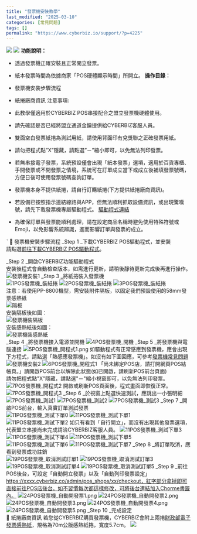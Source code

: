 ```yaml
---
title: "發票機安裝教學"
last_modified: "2025-03-10"
categories: [常見問題]
tags: []
permalink: "https://www.cyberbiz.io/support/?p=4225"
---
```


![](https://www.cyberbiz.io/support/wp-content/uploads/適用站別.png)
[![](https://www.cyberbiz.io/support/wp-content/uploads/台灣站.png)](https://www.cyberbiz.io/support/?page_id=2490)
**功能說明：**  

* 透過發票機正確安裝且正常開立發票。
* 紙本發票時間為依據商家「POS硬體顯示時間」所開立。
**操作目錄：**

* 發票機安裝步驟流程
* 紙捲廠商資訊
注意事項:  

* 此教學僅適用於CYBERBIZ POS串接配合之盟立發票機硬體使用。
* 請先確認是否已經將盟立通道金鑰提供給CYBERBIZ客服人員。
* 雙面空白發票紙捲為測試用紙，請使用背面印有兌獎聯之正確發票用紙。
* 請勿把程式點”X”隱藏，請點選”－”縮小即可，以免無法列印發票。
* 若無串接電子發票，系統預設僅會出現「紙本發票」選項，適用於百貨專櫃、手開發票或不開發票之情境，系統可在訂單成立當下或成立後補填發票號碼，方便日後可使用發票號碼查詢訂單。
* 發票機本身不提供紙捲，請自行訂購紙捲(下方提供紙捲廠商資訊)。
* 若設備已按照指示連結線路與APP，但無法順利抓取設備資訊，或出現驚嘆號，請先下載發票機專屬驅動程式。 [驅動程式連結](https://drive.google.com/file/d/1_5E8MAY8fAAy5HDjuuX8cQ2hEcZBfiKQ/view)
* 為確保訂單與發票能順利處理，請在設定商品名稱時避免使用特殊符號或 Emoji，以免影響系統辨識，進而影響訂單與發票的成立。

ˋ  📌 發票機安裝步驟流程 _Step 1  _下載CYBERBIZ POS驅動程式，並安裝  
請點選[前往下載CYBERBIZ POS驅動程式](https://www.cyberbiz.co/support/?p=9556)。  

_Step 2  _開啟CYBERBIZ功能驅動程式  
安裝後程式會自動檢查版本，如需進行更新，請稍後靜待更新完成後再進行操作。
![發票機安裝1](https://www.cyberbiz.co/support/wp-content/uploads/2019/10/invoice_intro1.png) _Step 3  _將紙捲裝入發票機  
![1POS發票機_裝紙捲](https://www.cyberbiz.co/support/wp-content/uploads/2019/11/1POS發票機_裝紙捲.jpg)
![2POS發票機_裝紙捲](https://www.cyberbiz.co/support/wp-content/uploads/2019/11/2POS發票機_裝紙捲.jpg)
![3POS發票機_裝紙捲](https://www.cyberbiz.co/support/wp-content/uploads/2019/11/3POS發票機_裝紙捲.jpg)  
注意：若使用PP-8800機型，需安裝附件隔板，以固定我們預設使用的58mm發票感熱紙  
![隔板](https://www.cyberbiz.io/support/wp-content/uploads/2021/04/隔板-1.png)  
安裝隔板後如圖：  
![發票機裝隔板](https://www.cyberbiz.io/support/wp-content/uploads/2019/11/Mouse_Highlight_Overlay.png)  
安裝感熱紙後如圖：  
![發票機裝感熱紙](https://www.cyberbiz.io/support/wp-content/uploads/2019/11/Mouse_Highlight_Overlay-1.png)  
_Step 4  _將發票機接入電源並開機 ![4POS發票機_開機](https://www.cyberbiz.co/support/wp-content/uploads/2019/11/4POS發票機_開機.jpg) _Step 5  _將發票機與電腦連接
![5POS發票機_開程式1.png](https://www.cyberbiz.co/support/wp-content/uploads/2019/11/5POS發票機_開程式1.png)
如驅動程式有正常感應到發票機，應會出現下方程式，請點選「熱感應發票機」。如沒有如下圖回應，可參考[發票機常見問題](https://www.cyberbiz.co/support/?p=5064)
![發票機安裝2](https://www.cyberbiz.io/support/wp-content/uploads/發票機-1024x550.jpg)
![6POS發票機_開程式1](https://www.cyberbiz.co/support/wp-content/uploads/2019/11/6POS發票機_開程式1.png)
「尚未綁定POS店，請打開網頁POS結帳頁。」請開啟POS前台以解除此狀態(如已開啟，請刷新POS前台頁面)  
請勿把程式點"X"隱藏，請點選"－"縮小視窗即可，以免無法列印發票。
![7POS發票機_開程式2](https://www.cyberbiz.co/support/wp-content/uploads/2019/11/7POS發票機_開程式2.png) 開啟或刷新POS頁面後，程式畫面即恢復正常。
![7POS發票機_開程式3](https://www.cyberbiz.co/support/wp-content/uploads/2019/11/8POS發票機_開程式3.png) _Step 6  _於視窗上點選快速測試，應跳出一小張明細  
![7POS發票機_測試1](https://www.cyberbiz.co/support/wp-content/uploads/2019/11/10POS發票機_測試2.png)
![7POS發票機_測試2](https://www.cyberbiz.co/support/wp-content/uploads/2019/11/9POS發票機_測試1.png)
![7POS發票機_測試3](https://www.cyberbiz.co/support/wp-content/uploads/2019/11/10POS發票機_測試3.jpg) _Step 7  _開啟POS前台，輸入真實訂單測試發票  
![11POS發票機_測試下單0](https://www.cyberbiz.co/support/wp-content/uploads/2019/11/11POS發票機_測試下單0.png)
![11POS發票機_測試下單1](https://www.cyberbiz.co/support/wp-content/uploads/2019/11/11POS發票機_測試下單1.png)
![11POS發票機_測試下單2](https://www.cyberbiz.co/support/wp-content/uploads/2019/11/12POS發票機_測試下單2.png)
如只有看到「自行開立」，而沒有出現其他發票選項，代表盟立串接尚未完成請洽CYBERBIZ客服人員。
![11POS發票機_測試下單3](https://www.cyberbiz.io/support/wp-content/uploads/1683431362867-1024x559.jpg)
![11POS發票機_測試下單4](https://www.cyberbiz.co/support/wp-content/uploads/2019/11/14POS發票機_測試下單4.png)
![11POS發票機_測試下單5](https://www.cyberbiz.co/support/wp-content/uploads/2019/11/15POS發票機_測試下單5.png)
![11POS發票機_測試下單6](https://www.cyberbiz.co/support/wp-content/uploads/2019/11/16POS發票機_測試下單6.png)
![11POS發票機_測試下單7](https://www.cyberbiz.co/support/wp-content/uploads/2019/11/17POS發票機_測試下單7.jpg) _Step 8  _將訂單取消，應看到發票成功註銷  
![19POS發票機_取消測試訂單1](https://www.cyberbiz.co/support/wp-content/uploads/2019/11/19POS發票機_取消測試訂單1.png)
![19POS發票機_取消測試訂單3](https://www.cyberbiz.co/support/wp-content/uploads/2019/11/20POS發票機_取消測試訂單2.png)
![19POS發票機_取消測試訂單4](https://www.cyberbiz.co/support/wp-content/uploads/2019/11/21POS發票機_取消測試訂單3.png)
![19POS發票機_取消測試訂單5](https://www.cyberbiz.co/support/wp-content/uploads/2019/11/22POS發票機_取消測試訂單4.png) _Step 9
_前往POS後台，可設定「自動開立發票」以及「自動列印發票設定」  
https://xxxx.cyberbiz.co/admin/pos_shops/xx/checkout，紅字部分拿掉即可直接前往POS店後台。如不習慣每次都這樣修改，可將後台連結加入Chorme書籤內。
![24POS發票機_自動開發票1.png](https://www.cyberbiz.co/support/wp-content/uploads/2019/11/24POS發票機_自動開發票1.png)
![24POS發票機_自動開發票2.png](https://www.cyberbiz.co/support/wp-content/uploads/2019/11/25POS發票機_自動開發票2.png)
![24POS發票機_自動開發票3.png](https://www.cyberbiz.co/support/wp-content/uploads/2019/11/26POS發票機_自動開發票3.png)
![24POS發票機_自動開發票4.png](https://www.cyberbiz.io/support/wp-content/uploads/1683430830975-1024x561.jpg)
![24POS發票機_自動開發票5.png](https://www.cyberbiz.co/support/wp-content/uploads/2019/11/28POS發票機_自動開發票5.png) _Step 10  _完成設定  
📌 紙捲廠商資訊
若您從CYBERBIZ購買發票機，CYBERBIZ會附上兩捲[財政部電子發票感熱紙](https://invoice.ppmof.gov.tw/PSJ_Web/)，規格為70m公版感熱紙捲，寬度5.7cm。
![](https://www.cyberbiz.io/support/wp-content/uploads/Snipaste_2024-06-14_18-10-38-1024x477.png)

